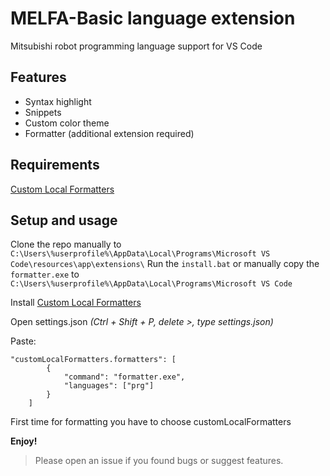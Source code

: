 # MELFA-Basic language extension

Mitsubishi robot programming language support for VS Code

## Features

- Syntax highlight
- Snippets
- Custom color theme
- Formatter (additional extension required)


## Requirements

[Custom Local Formatters](https://marketplace.visualstudio.com/items?itemName=jkillian.custom-local-formatters)

## Setup and usage

Clone the repo manually to `C:\Users\%userprofile%\AppData\Local\Programs\Microsoft VS Code\resources\app\extensions\`
Run the `install.bat` or manually copy the `formatter.exe` to `C:\Users\%userprofile%\AppData\Local\Programs\Microsoft VS Code`

Install [Custom Local Formatters](https://marketplace.visualstudio.com/items?itemName=jkillian.custom-local-formatters)

Open settings.json *(Ctrl + Shift + P, delete >, type settings.json)*

Paste:
```
"customLocalFormatters.formatters": [
        {
            "command": "formatter.exe",
            "languages": ["prg"]
        }
    ]
```
First time for formatting you have to choose customLocalFormatters

**Enjoy!**

> Please open an issue if you found bugs or suggest features.
